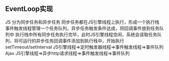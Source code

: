 ## EventLoop实现
JS 分为同步任务和异步任务
同步任务都在JS引擎线程上执行，形成一个执行栈
事件触发线程管理一个任务队列，异步任务触发条件达成，将回调事件放到任务队列中
执行栈中所有同步任务执行完毕，此时JS引擎线程空闲，系统会读取任务队列，将可运行的异步任务回调事件添加到执行栈中，开始执行
setTimeout/setInterval JS引擎线程=>定时触发器线程=>事件触发线程=>事件队列
Ajax JS引擎线程=>异步http请求线程=>事件触发线程=>事件队列